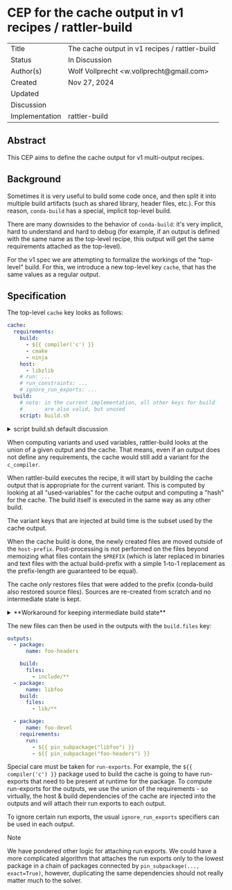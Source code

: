 # CEP for the cache output in v1 recipes / rattler-build

<table>
<tr><td> Title </td><td> The cache output in v1 recipes / rattler-build </td>
<tr><td> Status </td><td> In Discussion </td></tr>
<tr><td> Author(s) </td><td> Wolf Vollprecht &ltw.vollprecht@gmail.com&gt; </td></tr>
<tr><td> Created </td><td> Nov 27, 2024</td></tr>
<tr><td> Updated </td><td> </td></tr>
<tr><td> Discussion </td><td>  </td></tr>
<tr><td> Implementation </td><td> rattler-build </td></tr>
</table>

## Abstract

This CEP aims to define the cache output for v1 multi-output recipes.

## Background

Sometimes it is very useful to build some code once, and then split it into multiple build artifacts (such as shared library, header files, etc.). For this reason, `conda-build` has a special, implicit top-level build.

There are many downsides to the behavior of `conda-build`: it's very implicit, hard to understand and hard to debug (for example, if an output is defined with the same name as the top-level recipe, this output will get the same requirements attached as the top-level).

For the v1 spec we are attempting to formalize the workings of the "top-level" build. For this, we introduce a new top-level key `cache`, that has the same values as a regular output.

## Specification

The top-level `cache` key looks as follows:

```yaml
cache:
  requirements:
    build:
      - ${{ compiler('c') }}
      - cmake
      - ninja
    host:
      - libzlib
    # run: ...
    # run_constraints: ...
    # ignore_run_exports: ...
  build:
    # note: in the current implementation, all other keys for build
    #       are also valid, but unused
    script: build.sh
```

<details> 
  <summary>script build.sh default discussion</summary>
We had some debate wether the cache output should _also_ default to `build.sh` or should not have any default value for the `script`. This is still undecided.
</details>

When computing variants and used variables, rattler-build looks at the union of a given output and the cache. That means, even if an output does not define any requirements, the cache would still add a variant for the `c_compiler`.

When rattler-build executes the recipe, it will start by building the cache output that is appropriate for the current variant. This is computed by looking at all "used-variables" for the cache output and computing a "hash" for the cache. The build itself is executed in the same way as any other build.

The variant keys that are injected at build time is the subset used by the cache output.

When the cache build is done, the newly created files are moved outside of the `host-prefix`. Post-processing is not performed on the files beyond memoizing what files contain the `$PREFIX` (which is later replaced in binaries and text files with the actual build-prefix with a simple 1-to-1 replacement as the prefix-length are guaranteed to be equal).

The cache _only_ restores files that were added to the prefix (conda-build also restored source files). Sources are re-created from scratch and no intermediate state is kept.

<details> 
  <summary>**Workaround for keeping intermediate build state**</summary>
In order to keep state from the build around in the outputs, one could exercise the build in the $PREFIX and ignore the files in the outputs, or the build folder coule be placed in the `/tmp` folder:

```bash
cmake -B /tmp/mybuild -S .
cmake --build /tmp/mybuild
```

Since this is not extremely convenient, we could discuss adding a "scratchpad" outside the `src` dir to rattler-build that will be kept between outputs and removed at the end of the whole build.
</details>

The new files can then be used in the outputs with the `build.files` key:

```yaml
outputs:
  - package:
      name: foo-headers

    build:
      files:
        - include/**
  - package:
      name: libfoo
    build:
      files:
        - lib/**

  - package:
      name: foo-devel
    requirements:
      run:
        - ${{ pin_subpackage("libfoo") }}
        - ${{ pin_subpackage("foo-headers") }}
```

Special care must be taken for `run-exports`. For example, the `${{ compiler('c') }}` package used to build the cache is going to have run-exports that need to be present at runtime for the package. To compute run-exports for the outputs, we use the union of the requirements - so virtually, the host & build dependencies of the cache are injected into the outputs and will attach their run exports to each output.

To ignore certain run exports, the usual `ignore_run_exports` specifiers can be used in each output.

> [!NOTE]  
> We have pondered other logic for attaching run exports. We could have a more complicated algorithm that attaches the run exports only to the lowest package in a chain of packages connected by `pin_subpackage(..., exact=True)`, however, duplicating the same dependencies should not really matter much to the solver.
